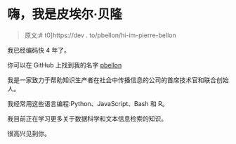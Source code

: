 # 嗨，我是皮埃尔·贝隆

> 原文:# t0]https://dev . to/pbellon/hi-im-pierre-bellon

我已经编码快 4 年了。

你可以在 GitHub 上找到我的名字 [pbellon](https://github.com/pbellon)

我是一家致力于帮助知识生产者在社会中传播信息的公司的首席技术官和联合创始人。

我经常用这些语言编程:Python、JavaScript、Bash 和 R。

我目前正在学习更多关于数据科学和文本信息检索的知识。

很高兴见到你。
